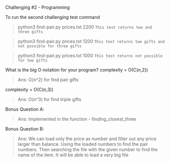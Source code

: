 Challenging #2 - Programming

To run the second challenging test command
> python3 find-pair.py prices.txt 2200
`This test returns two and three gifts`

> python3 find-pair.py prices.txt 1200
`This test returns two gifts and not possible for three gifts`

> python3 find-pair.py prices.txt 1000
`This test returns not possible for two gifts`

What is the big O notation for your program? 
complexity = O(C(n,2))
> Ans: O(n^2) for find pair gifts
           
complexity = O(C(n,3))
> Ans: O(n^3) for find triple gifts

Bonus Question A:
> Ans: Implemented in the function - finding_closest_three

Bonus Question B:
> Ans: We can load only the price as number and filter out any price larger 
than balance. Using the loaded numbers to find the pair numbers. Then 
searching the file with the given number to find the name of the item. 
It will be able to load a very big file

